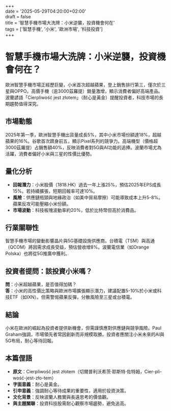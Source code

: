 +++  
date = '2025-05-29T04:20:00+02:00'  
draft = false  
title = '智慧手機市場大洗牌：小米逆襲，投資機會何在'  
tags = ['智慧手機', '小米', '歐洲市場', '科技投資']  
+++

# 智慧手機市場大洗牌：小米逆襲，投資機會何在？

歐洲智慧手機市場正經歷巨變，小米首次超越蘋果，登上銷售排行第三，僅次於三星與OPPO。高價手機（逾3000茲羅提）銷量激增，顯示消費者偏好高端產品。波蘭諺語「Cierpliwość jest złotem」（耐心是黃金）提醒投資者，科技市場的長期趨勢值得深究。[](https://businessinsider.com.pl/polityka/sondazowe-podsumowanie-dnia-kto-na-prezydenta/px365g7)[](https://wiadomosci.onet.pl/wybory/wybory-prezydenckie/nowy-sondaz-jak-zaglosuja-wyborcy-slawomira-mentzena-i-adriana-zandberga/rkhzlll)

## 市場動態

2025年第一季，歐洲智慧手機出貨量成長5%，其中小米市場份額達18%，超越蘋果的16%。谷歌首次躋身前五，顯示Pixel系列的競爭力。高端機型（價格超3000茲羅提）占銷售額40%，反映消費者對5G與AI功能的追捧。波蘭市場尤為活躍，消費者偏好小米與三星的性價比優勢。[](https://businessinsider.com.pl/polityka/sondazowe-podsumowanie-dnia-kto-na-prezydenta/px365g7)[](https://wiadomosci.onet.pl/wybory/wybory-prezydenckie/nowy-sondaz-jak-zaglosuja-wyborcy-slawomira-mentzena-i-adriana-zandberga/rkhzlll)

## 量化分析

- **回報潛力**：小米股價（1818.HK）過去一年上漲25%，預估2025年EPS成長15%。若持續擴張，短期回報率可達10%。
- **風險**：供應鏈瓶頸與地緣政治（如美中貿易摩擦）可能導致成本上升5-8%。蘋果反攻可能壓縮小米份額。
- **市場波動**：科技板塊波動率約20%，低於比特幣但高於消費品。

## 行業關聯性

智慧手機市場的變動影響晶片與5G基礎設施供應商。台積電（TSM）與高通（QCOM）將因需求成長受益，預估營收增8%。波蘭電信業（如Orange Polska）也將從5G推廣中獲利。

## 投資者提問：該投資小米嗎？

**問**：小米超越蘋果，是否值得加碼？  
**答**：小米的高性價比策略與歐洲市場擴張顯示潛力，建議配置5-10%於小米或科技ETF（如IXN）。但需警惕蘋果反彈，分散風險至三星或台積電。

## 結論

小米在歐洲的崛起為投資者提供新機會，但需謹慎應對供應鏈與競爭風險。Paul Graham強調，市場領先者常因創新而非規模取勝。投資者應關注小米未來的AI與5G布局，耐心等待回報。

## 本篇俚語

- **原文**：Cierpliwość jest złotem（切爾普利沃希茨·耶斯特·佐特姆，Cier-pli-wość-jest-zło-tem）  
- **字面意義**：耐心是黃金。  
- **引申意義**：強調耐心等待成果的重要性，適用於投資決策。  
- **文化背景**：反映波蘭人務實與長遠思考的價值觀。  
- **與主題關聯**：投資科技股需耐心觀察市場趨勢，避免追高。